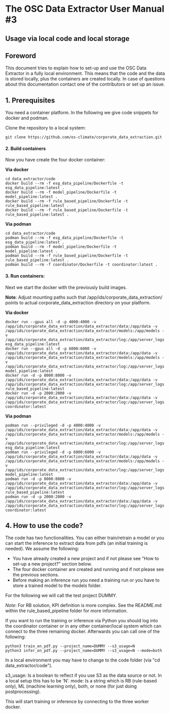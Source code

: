 # The OSC Data Extractor User Manual #3
## Usage via local code and local storage

## Foreword

This document tries to explain how to set-up and use the OSC Data Extractor in a fully local
environment. This means that the code and the data is stored locally, plus 
the containers are created locally. In case of 
questions about this documentation contact one of the contributors or set up an issue.

## 1. Prerequisites

You need a container platform. In the following we give code snippets for docker and podman.

Clone the repository to a local system:

```
git clone https://github.com/os-climate/corporate_data_extraction.git
```

#### 2. Build containers

Now you have create the four docker container:

**Via docker**

```
cd data_extractor/code
docker build --rm -f esg_data_pipeline/Dockerfile -t esg_data_pipeline:latest .
docker build --rm -f model_pipeline/Dockerfile -t model_pipeline:latest .
docker build --rm -f rule_based_pipeline/Dockerfile -t rule_based_pipeline:latest .
docker build --rm -f rule_based_pipeline/Dockerfile -t rule_based_pipeline:latest .
```

**Via podman**

```
cd data_extractor/code
podman build --rm -f esg_data_pipeline/Dockerfile -t esg_data_pipeline:latest .
podman build --rm -f model_pipeline/Dockerfile -t model_pipeline:latest .
podman build --rm -f rule_based_pipeline/Dockerfile -t rule_based_pipeline:latest .
podman build --rm -f coordinator/Dockerfile -t coordinator:latest .
```

#### 3. Run containers:

Next we start the docker with the previously build images.

**Note**: Adjust mounting paths such that /app/ids/corporate_data_extraction/ points to actual 
corporate_data_extraction directory on your platform.

**Via docker**

```
docker run --gpus all -d -p 4000:4000 -v /app/ids/corporate_data_extraction/data_extractor/data:/app/data -v /app/ids/corporate_data_extraction/data_extractor/models:/app/models -v /app/ids/corporate_data_extraction/data_extractor/log:/app/server_logs esg_data_pipeline:latest 
docker run --gpus all -d -p 6000:6000 -v /app/ids/corporate_data_extraction/data_extractor/data:/app/data -v /app/ids/corporate_data_extraction/data_extractor/models:/app/models -v /app/ids/corporate_data_extraction/data_extractor/log:/app/server_logs model_pipeline:latest 
docker run -d -p 8000:8000 -v /app/ids/corporate_data_extraction/data_extractor/data:/app/data -v /app/ids/corporate_data_extraction/data_extractor/log:/app/server_logs rule_based_pipeline:latest 
docker run -d -p 2000:2000 -v /app/ids/corporate_data_extraction/data_extractor/data:/app/data -v /app/ids/corporate_data_extraction/data_extractor/log:/app/server_logs coordinator:latest
```

**Via podman**

```
podman run --privileged -d -p 4000:4000 -v /app/ids/corporate_data_extraction/data_extractor/data:/app/data -v /app/ids/corporate_data_extraction/data_extractor/models:/app/models -v /app/ids/corporate_data_extraction/data_extractor/log:/app/server_logs esg_data_pipeline:latest 
podman run --privileged -d -p 6000:6000 -v /app/ids/corporate_data_extraction/data_extractor/data:/app/data -v /app/ids/corporate_data_extraction/data_extractor/models:/app/models -v /app/ids/corporate_data_extraction/data_extractor/log:/app/server_logs model_pipeline:latest 
podman run -d -p 8000:8000 -v /app/ids/corporate_data_extraction/data_extractor/data:/app/data -v /app/ids/corporate_data_extraction/data_extractor/log:/app/server_logs rule_based_pipeline:latest 
podman run -d -p 2000:2000 -v /app/ids/corporate_data_extraction/data_extractor/data:/app/data -v /app/ids/corporate_data_extraction/data_extractor/log:/app/server_logs coordinator:latest
```

## 4. How to use the code?

The code has two functionalities. You can either train/retrain a model or you can start the inference to extract 
data from pdfs (an initial training is needed). We assume the following:
 
* You have already created a new project and if not please see "How to set-up a new project?" section below. 
* The four docker container are created and running and if not please see the previous sections.
* Before making an inference run you need a training run or you have to store a trained model to 
the models folder.

For the following we will call the test project DUMMY.

*Note*: For RB solution, KPI definition is more complex. See the README.md within the rule_based_pipeline folder 
for more information.

If you want to run the training or inference via Python you should log into the coordinator container 
or in any other container/local system which can connect to the three remaining docker. Afterwards you can call one of the 
 following:

```
python3 train_on_pdf.py --project_name=DUMMY --s3_usage=N
python3 infer_on_pdf.py --project_name=DUMMY --s3_usage=N --mode=both 
```

In a local environment you may have to change to the code folder (via "cd data_extractor/code").

s3_usage: Is a boolean to reflect if you use S3 as the data source or not. In a local setup this has to be 'N'.
mode: Is a string which is RB (rule-based only), ML (machine learning only), both, or none (for just doing 
postprocessing).

This will start training or inference by connecting to the three worker docker. 